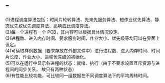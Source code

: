 # -
(1)进程调度算法包括：时间片轮转算法、先来先服务算法、短作业优先算法、静态优先权优先调度算法、高响应比调度算法。 <br>
(2)每一个进程有一个 PCB，其内容可以根据具体情况设定。 <br>
(3)进程数、进入内存时间、要求服务时间、作业大小、优先级等均可以在界面上设定。 <br>
(4)可读取样例数据（要求存放在外部文件中）进行进程数、进入内存时间、时间片长度、作业大小、进程优先级的初始化。 <br>
(5)可以在运行中显示各进程的状态：就绪、执行（由于不要求设置互斥资源与进程间的同步关系， 故只有两种状态） <br>
(6)有性能比较功能，可比较同一组数据在不同调度算法下的平均周转时间。<br>
